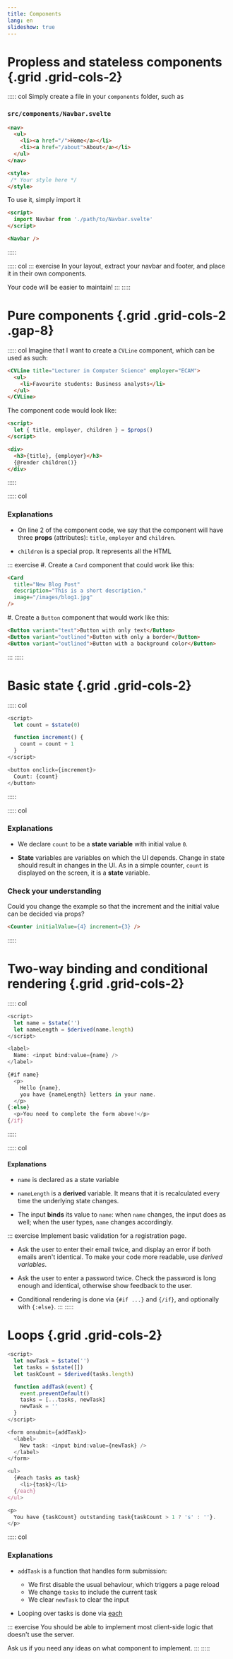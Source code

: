 ```yaml
---
title: Components
lang: en
slideshow: true
---
```


# Propless and stateless components {.grid .grid-cols-2}

::::: col
Simply create a file in your `components` folder, such as

### `src/components/Navbar.svelte`

```html
<nav>
  <ul>
    <li><a href="/">Home</a></li>
    <li><a href="/about">About</a></li>
  </ul>
</nav>

<style>
 /* Your style here */
</style>
```

To use it,
simply import it

```html
<script>
  import Navbar from './path/to/Navbar.svelte'
</script>

<Navbar />
```
:::::

::::: col
::: exercise
In your layout,
extract your navbar and footer,
and place it in their own components.

Your code will be easier to maintain!
:::
:::::

# Pure components {.grid .grid-cols-2 .gap-8}

::::: col
Imagine that I want to create a `CVLine` component,
which can be used as such:

```html
<CVLine title="Lecturer in Computer Science" employer="ECAM">
  <ul>
    <li>Favourite students: Business analysts</li>
  </ul>
</CVLine>
```

The component code would look like:

```html
<script>
  let { title, employer, children } = $props()
</script>

<div>
  <h3>{title}, {employer}</h3>
  {@render children()}
</div>
```
:::::

::::: col
### Explanations

- On line 2 of the component code,
  we say that the component will have three **props** (attributes):
  `title`, `employer` and `children`.

- `children` is a special prop.
  It represents all the HTML

::: exercise
#. Create a `Card` component that could work like this:

  ```html {.text-sm}
  <Card 
    title="New Blog Post"
    description="This is a short description."
    image="/images/blog1.jpg"
  />
  ```
#. Create a `Button` component that would work like this:

  ```html {.text-sm}
  <Button variant="text">Button with only text</Button>
  <Button variant="outlined">Button with only a border</Button>
  <Button variant="outlined">Button with a background color</Button>
  ```
:::
:::::

# Basic state {.grid .grid-cols-2}

::::: col
```javascript {.run framework=svelte}
<script>
  let count = $state(0)

  function increment() {
    count = count + 1
  }
</script>

<button onclick={increment}>
  Count: {count}
</button>
```
:::::

::::: col
### Explanations

- We declare `count` to be a **state variable** with initial value `0`.

- **State** variables are variables on which the UI depends.
  Change in state should result in changes in the UI.
  As in a simple counter, `count` is displayed on the screen,
  it is a **state** variable.

### Check your understanding

Could you change the example
so that the increment and the initial value can be decided via props?

```html
<Counter initialValue={4} increment={3} />
```
:::::

# Two-way binding and conditional rendering {.grid .grid-cols-2}

::::: col
```javascript {.run framework=svelte}
<script>
  let name = $state('')
  let nameLength = $derived(name.length)
</script>

<label>
  Name: <input bind:value={name} />
</label>

{#if name}
  <p>
    Hello {name},
    you have {nameLength} letters in your name.
  </p>
{:else}
  <p>You need to complete the form above!</p>
{/if}
```
:::::

::::: col
#### Explanations

- `name` is declared as a state variable

- `nameLength` is a **derived** variable.
  It means that it is recalculated every time
  the underlying state changes.

- The input **binds** its value to `name`:
  when `name` changes, the input does as well;
  when the user types, `name` changes accordingly.

::: exercise
Implement basic validation for a registration page.

- Ask the user to enter their email twice,
  and display an error if both emails aren't identical.
  To make your code more readable,
  use *derived variables*.

- Ask the user to enter a password twice.
  Check the password is long enough and identical,
  otherwise show feedback to the user.

- Conditional rendering is done via `{#if ...}` and `{/if}`,
  and optionally with `{:else}`.
:::
:::::

# Loops {.grid .grid-cols-2}

```javascript {.run .text-sm framework=svelte}
<script>
  let newTask = $state('')
  let tasks = $state([])
  let taskCount = $derived(tasks.length)

  function addTask(event) {
    event.preventDefault()
    tasks = [...tasks, newTask]
    newTask = ''
  }
</script>

<form onsubmit={addTask}>
  <label>
    New task: <input bind:value={newTask} />
  </label>
</form>

<ul>
  {#each tasks as task}
    <li>{task}</li>
  {/each}
</ul>

<p>
  You have {taskCount} outstanding task{taskCount > 1 ? 's' : ''}.
</p>
```

::::: col
### Explanations

- `addTask` is a function that handles form submission:

  - We first disable the usual behaviour,
    which triggers a page reload
  - We change `tasks` to include the current task
  - We clear `newTask` to clear the input

- Looping over tasks is done via [each](https://svelte.dev/docs/svelte/each)

::: exercise
You should be able to implement most client-side logic
that doesn't use the server.

Ask us if you need any ideas
on what component to implement.
:::
:::::